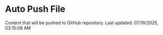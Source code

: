 # Auto Push File

Content that will be pushed to GitHub repository.
Last updated: 07/19/2025, 03:15:08 AM